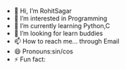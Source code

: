 - 👋 Hi, I’m RohitSagar
- 👀 I’m interested in Programming
- 🌱 I’m currently learning Python,C
- 💞️ I’m looking for learn buddies
- 📫 How to reach me... through Email
- 😄 Pronouns:sin/cos
- ⚡ Fun fact: 

<!---
RohitSagar911/RohitSagar911 is a ✨ special ✨ repository because its `README.md` (this file) appears on your GitHub profile.
You can click the Preview link to take a look at your changes.
--->
